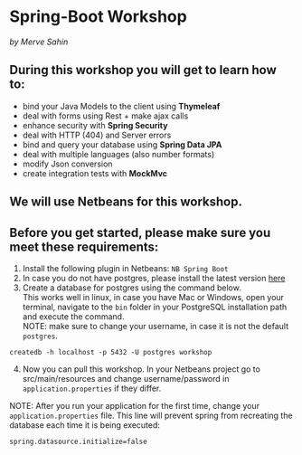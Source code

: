# Spring-Boot Workshop
_by Merve Sahin_

## During this workshop you will get to learn how to:
- bind your Java Models to the client using **Thymeleaf**
- deal with forms using Rest + make ajax calls
- enhance security with **Spring Security**
- deal with HTTP (404) and Server errors
- bind and query your database using **Spring Data JPA**
- deal with multiple languages (also number formats)
- modify Json conversion
- create integration tests with **MockMvc**

## We will use Netbeans for this workshop.
## Before you get started, please make sure you meet these requirements:

1. Install the following plugin in Netbeans: `NB Spring Boot`
2. In case you do not have postgres, please install the latest version <a href="https://www.postgresql.org/download/">here</a>
3. Create a  database for postgres using the command below.  
This works well in linux, in case you have Mac or Windows, open your terminal, navigate to the `bin` folder in your PostgreSQL installation path and execute the command.  
NOTE: make sure to change your username, in case it is not the default `postgres`.      
```  
createdb -h localhost -p 5432 -U postgres workshop  
```
4. Now you can pull this workshop. In your Netbeans project go to src/main/resources
   and change username/password in `application.properties` if they differ.

NOTE: After you run your application for the first time, change your `application.properties` file.
This line will prevent spring from recreating the database each time it is being executed:  
```
spring.datasource.initialize=false
```
